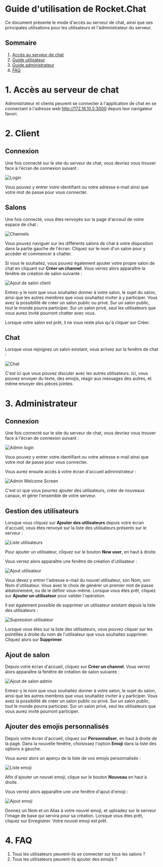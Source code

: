 # Guide d'utilisation de Rocket.Chat

Ce document présente le mode d'accès au serveur de chat, ainsi que ses principales utilisations pour les utilisateurs et l'administrateur du serveur.
## Sommaire

1. [Accès au serveur de chat](#acces)
2. [Guide utilisateur](#utilisation-client)
3. [Guide administrateur](#utilisation-admin)
4. [FAQ](#faq)

# 1. Accès au serveur de chat
<span id="acces"></span>

Administrateur et clients peuvent se connecter à l'application de chat en se connectant à l'adresse web http://172.16.10.5:3000 depuis leur navigateur favori.

# 2. Client
<span id="utilisation-client"></span>

## Connexion

Une fois connecté sur le site du serveur de chat, vous devriez vous trouver face à l'écran de connexion suivant :

![Login](Ressources/user_guide_imgs/login_screen.png)

Vous pouvez y entrer votre identifiant ou votre adresse e-mail ainsi que votre mot de passe pour vous connecter.

## Salons

Une fois connecté, vous êtes renvoyés sur la page d'acceuil de votre espace de chat :

![Channels](Ressources/user_guide_imgs/client_welcome_screen.png)

Vous pouvez naviguer sur les différents salons de chat à votre disposition dans la partie gauche de l'écran. Cliquez sur le nom d'un salon pour y accéder et commencer à chatter.

Si vous le souhaitez, vous pouvez également ajouter votre propre salon de chat en cliquant sur **Créer un channel**. Vous verrez alors apparaître la fenêtre de création de salon suivante :

![Ajout de salon client](Ressources/user_guide_imgs/admin_channel_creation.png)

Entrez-y le nom que vous souhaitez donner à votre salon, le sujet du salon, ainsi que les autres membres que vous souhaitez inviter à y participer. Vous avez la possibilité de créer un salon public ou privé. Sur un salon public, tout le monde pourra participer. Sur un salon privé, seul les utilisateurs que vous aurez invité pourront chatter avec vous.

Lorsque votre salon est prêt, il ne vous reste plus qu'à cliquer sur Créer.

## Chat

Lorsque vous rejoignez un salon existant, vous arrivez sur la fenêtre de chat : 

![Chat](Ressources/user_guide_imgs/client_chat.png)

C'est ici que vous pouvez discuter avec les autres utilisateurs. Ici, vous pouvez envoyer du texte, des emojis, réagir aux messages des autres, et même envoyer des pièces jointes. 

# 3. Administrateur
<span id="utilisation-admin"></span>

## Connexion

Une fois connecté sur le site du serveur de chat, vous devriez vous trouver face à l'écran de connexion suivant :

![Admin login](Ressources/user_guide_imgs/admin_login.png)

Vous pouvez y entrer votre identifiant ou votre adresse e-mail ainsi que votre mot de passe pour vous connecter.

Vous aurez ensuite accès à votre écran d'accueil administrateur :

![Admin Welcome Screen](Ressources/user_guide_imgs/admin_welcome_screen.png)

C'est ici que vous pourrez ajouter des utilisateurs, créer de nouveaux canaux, et gérer l'ensemble de votre serveur.

## Gestion des utilisateurs

Lorsque vous cliquez sur **Ajouter des utilisateurs** depuis votre écran d'accueil, vous êtes renvoyé sur la liste des utilisateurs présents sur le serveur :

![Liste utilisateurs](Ressources/user_guide_imgs/admin_users_list.png)

Pour ajouter un utilisateur, cliquez sur le bouton **New user**, en haut à droite.

Vous verrez alors apparaître une fenêtre de création d'utilisateur :

![Ajout utilisateur](Ressources/user_guide_imgs/admin_add_user.png)

Vous devez y entrer l'adresse e-mail du nouvel utilisateur, son Nom, son Nom d'utilisateur. Vous avez le choix de générer un premier mot de passe aléatoirement, ou de le définir vous-même. Lorsque vous êtes prêt, cliquez sur **Ajouter un utilisateur** pour valider l'opération.

Il est également possible de supprimer un utilisateur existant depuis la liste des utilisateurs :

![Supression utilisateur](Ressources/user_guide_imgs/admin_user_deletion.png)

Lorsque vous êtes sur la liste des utilisateurs, vous pouvez cliquer sur les pointillés à droite du nom de l'utilisateur que vous souhaitez supprimer. Cliquez alors sur **Supprimer**. 

## Ajout de salon

Depuis votre écran d'accueil, cliquez sur **Créer un channel**. Vous verrez alors apparaître la fenêtre de création de salon suivante :

![Ajout de salon admin](Ressources/user_guide_imgs/admin_channel_creation.png)

Entrez-y le nom que vous souhaitez donner à votre salon, le sujet du salon, ainsi que les autres membres que vous souhaitez inviter à y participer. Vous avez la possibilité de créer un salon public ou privé. Sur un salon public, tout le monde pourra participer. Sur un salon privé, seul les utilisateurs que vous aurez invité pourront participer.

## Ajouter des emojis personnalisés

Depuis votre écran d'accueil, cliquez sur **Personnaliser**, en haut à droite de la page. Dans la nouvelle fenêtre, choisissez l'option **Emoji** dans la liste des options à gauche.

Vous aurez alors un aperçu de la liste de vos emojis personnalisés :

![Liste emoji](Ressources/user_guide_imgs/admin_emoji_list.png)

Afin d'ajouter un nouvel emoji, clique sur le bouton **Nouveau** en haut à droite. 

Vous verrez alors apparaître une une fenêtre d'ajout d'emoji : 

![Ajout emoji](Ressources/user_guide_imgs/admin_add_emoji.png)

Donnez un Nom et un Alias à votre nouvel emoji, et uploadez sur le serveur l'image de base qui servira pour sa création. Lorsque vous êtes prêt, cliquez sur Enregistrer. Votre nouvel emoji est prêt.

# 4. FAQ
<span id="faq"></span>

1. Tous les utilisateurs peuvent-ils se connecter sur tous les salons ?
2. Tous les utilisateurs peuvent-ils ajouter des emojis ?